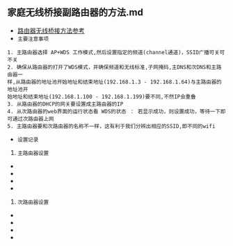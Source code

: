 ## 家庭无线桥接副路由器的方法.md
* [路由器无线桥接方法参考](http://www.huahuo.com/changshi/hulianwangcs/52331.html)
* `主要注意事项`
```
1. 主路由器选择 AP+WDS 工作模式,然后设置指定的频道(channel通道)，SSID广播可关可不关
2. 确保从路由器的打开了WDS模式，并确保频道和无线标准,子网掩码,主DNS和次DNS和主路由器一
样,从路由器的地址池开始地址和结束地址(192.168.1.3 - 192.168.1.64)与主路由器的地址池开
始地址和结束地址(192.168.1.100 - 192.168.1.199)要不同,不然IP会重叠
3. 从路由器的DHCP的网关要设置成主路由器的IP
4. 从次路由器的web界面的运行状态看 WDS的状态 ： 若显示成功，则设置成功，等待一下即可通过次路由器上网
5. 主路由器要和次路由器的名称不一样，这有利于我们分辨出相应的SSID,即不同的wifi
```
* `设置记录`
1. `主路由器设置`
* []()
* []()
* []()
* []()

1. `次路由器设置`
* []()
* []()
* []()
* []()